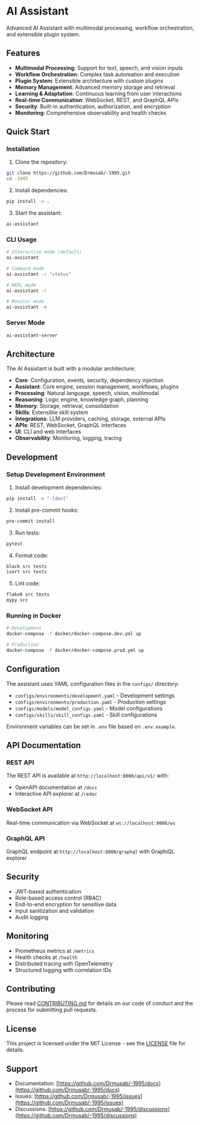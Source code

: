 # AI Assistant

Advanced AI Assistant with multimodal processing, workflow orchestration, and extensible plugin system.

## Features

- **Multimodal Processing**: Support for text, speech, and vision inputs
- **Workflow Orchestration**: Complex task automation and execution
- **Plugin System**: Extensible architecture with custom plugins
- **Memory Management**: Advanced memory storage and retrieval
- **Learning & Adaptation**: Continuous learning from user interactions
- **Real-time Communication**: WebSocket, REST, and GraphQL APIs
- **Security**: Built-in authentication, authorization, and encryption
- **Monitoring**: Comprehensive observability and health checks

## Quick Start

### Installation

1. Clone the repository:
```bash
git clone https://github.com/Drmusab/-1995.git
cd -1995
```

2. Install dependencies:
```bash
pip install -e .
```

3. Start the assistant:
```bash
ai-assistant
```

### CLI Usage

```bash
# Interactive mode (default)
ai-assistant

# Command mode
ai-assistant -c "status"

# REPL mode
ai-assistant -r

# Monitor mode
ai-assistant -m
```

### Server Mode

```bash
ai-assistant-server
```

## Architecture

The AI Assistant is built with a modular architecture:

- **Core**: Configuration, events, security, dependency injection
- **Assistant**: Core engine, session management, workflows, plugins
- **Processing**: Natural language, speech, vision, multimodal
- **Reasoning**: Logic engine, knowledge graph, planning
- **Memory**: Storage, retrieval, consolidation
- **Skills**: Extensible skill system
- **Integrations**: LLM providers, caching, storage, external APIs
- **APIs**: REST, WebSocket, GraphQL interfaces
- **UI**: CLI and web interfaces
- **Observability**: Monitoring, logging, tracing

## Development

### Setup Development Environment

1. Install development dependencies:
```bash
pip install -e ".[dev]"
```

2. Install pre-commit hooks:
```bash
pre-commit install
```

3. Run tests:
```bash
pytest
```

4. Format code:
```bash
black src tests
isort src tests
```

5. Lint code:
```bash
flake8 src tests
mypy src
```

### Running in Docker

```bash
# Development
docker-compose -f docker/docker-compose.dev.yml up

# Production
docker-compose -f docker/docker-compose.prod.yml up
```

## Configuration

The assistant uses YAML configuration files in the `configs/` directory:

- `configs/environments/development.yaml` - Development settings
- `configs/environments/production.yaml` - Production settings
- `configs/models/model_configs.yaml` - Model configurations
- `configs/skills/skill_configs.yaml` - Skill configurations

Environment variables can be set in `.env` file based on `.env.example`.

## API Documentation

### REST API

The REST API is available at `http://localhost:8000/api/v1/` with:
- OpenAPI documentation at `/docs`
- Interactive API explorer at `/redoc`

### WebSocket API

Real-time communication via WebSocket at `ws://localhost:8000/ws`

### GraphQL API

GraphQL endpoint at `http://localhost:8000/graphql` with GraphiQL explorer

## Security

- JWT-based authentication
- Role-based access control (RBAC)
- End-to-end encryption for sensitive data
- Input sanitization and validation
- Audit logging

## Monitoring

- Prometheus metrics at `/metrics`
- Health checks at `/health`
- Distributed tracing with OpenTelemetry
- Structured logging with correlation IDs

## Contributing

Please read [CONTRIBUTING.md](CONTRIBUTING.md) for details on our code of conduct and the process for submitting pull requests.

## License

This project is licensed under the MIT License - see the [LICENSE](LICENSE) file for details.

## Support

- Documentation: [https://github.com/Drmusab/-1995/docs](https://github.com/Drmusab/-1995/docs)
- Issues: [https://github.com/Drmusab/-1995/issues](https://github.com/Drmusab/-1995/issues)
- Discussions: [https://github.com/Drmusab/-1995/discussions](https://github.com/Drmusab/-1995/discussions)